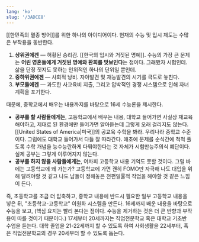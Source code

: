 ```yaml
---
lang: 'ko'
slug: '/3ADCE8'
---
```


[[한민족의 멸종 방어]]를 위한 하나의 아이디어이다.
현재의 수능 및 입시 제도는 수많은 부작용을 동반한다.

1. **상위권에겐** — 허황된 승리감. [[한국의 입시와 거짓된 명예]]. 수능의 가장 큰 문제는 **어린 영혼들에게 거짓된 명예와 환희를 맛보인다**는 점이다. 그래봤자 시험인데. 삶을 단정 짓지도 못하는 인위적인 하나의 단위일 뿐인데.
2. **중하위권에겐** — 사회적 낭비. 자아발견 및 재능발견의 시기를 극도로 놓친다.
3. **부모들에겐** — 과도한 사교육비 지출, 그리고 압박적인 경쟁 시스템으로 인해 자녀 계획을 포기한다.

때문에, 중학교에서 배우는 내용까지를 바탕으로 16세 수능론을 제시한다.

- **공부를 할 사람들에게는**, 고등학교에서 배우는 내용, 대학교 들어가면 사실상 재교육해야하고, 제대로 된 환경에만 들어가면 알아듣는데 그렇게 오래 걸리지도 않는다. [[United States of America|미국]]의 공교육 수학을 봐라. 우리나라 중학교 수준이다. 그럼에도 대학교 들어가서 다들 잘 따라간다. 애초에 문제를 순식간에 척척 풀도록 수학 개념을 능수능란하게 다뤄야한다는 것 자체가 시험만능주의식 폐단이다. 실제 공부는 그렇게 이루어지지 않는다.
- **공부를 하지 않을 사람들에게는**, 어차피 고등학교 내용 기억도 못할 것이다. 그럴 바에는 고등학교에 왜 가는가? 고등학교에 가면 괜히 FOMO만 자극해 나도 대입을 위해 달려야할 것 같고 나도 남들이 정해놓은 천편일률적 작업을 해야할 것 같은 느낌이 든다.

즉, 초등학교를 조금 더 압축하고, 중학교 내용에 반드시 필요한 일부 고등학교 내용을 넣은 뒤, "초등학교-고등학교" 이원화 시스템을 만든다. 16세까지 배운 내용을 바탕으로 수능을 보고, (핵심 요지는 빨리 본다는 점이다. 수능을 제거하는 것은 더 큰 반향과 부작용이 따를 것이기 때문이다.) 17세부터 20세까지는 직업전문학교 혹은 대학교 기초반 수업을 듣는다. 대학 졸업을 21-22세까지 할 수 있도록 하여 사회생활을 22세부터, 혹은 직업전문학교의 경우 20세부터 할 수 있도록 돕는다.

